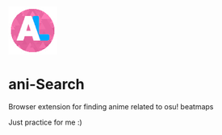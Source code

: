 ![ani!Search Logo](/icons/icon-96.png)
# ani-Search
Browser extension for finding anime related to osu! beatmaps

Just practice for me :)
